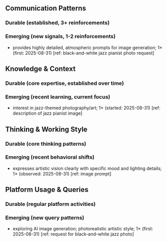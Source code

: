## Communication Patterns
### Durable (established, 3+ reinforcements)

### Emerging (new signals, 1-2 reinforcements)
- provides highly detailed, atmospheric prompts for image generation; 1× (first: 2025-08-31) [ref: black-and-white jazz pianist photo request]

## Knowledge & Context
### Durable (core expertise, established over time)

### Emerging (recent learning, current focus)
- interest in jazz-themed photography/art; 1× (started: 2025-08-31) [ref: description of jazz pianist image]

## Thinking & Working Style
### Durable (core thinking patterns)

### Emerging (recent behavioral shifts)
- expresses artistic vision clearly with specific mood and lighting details; 1× (observed: 2025-08-31) [ref: image prompt]

## Platform Usage & Queries
### Durable (regular platform activities)

### Emerging (new query patterns)
- exploring AI image generation; photorealistic artistic style; 1× (first: 2025-08-31) [ref: request for black-and-white jazz photo]